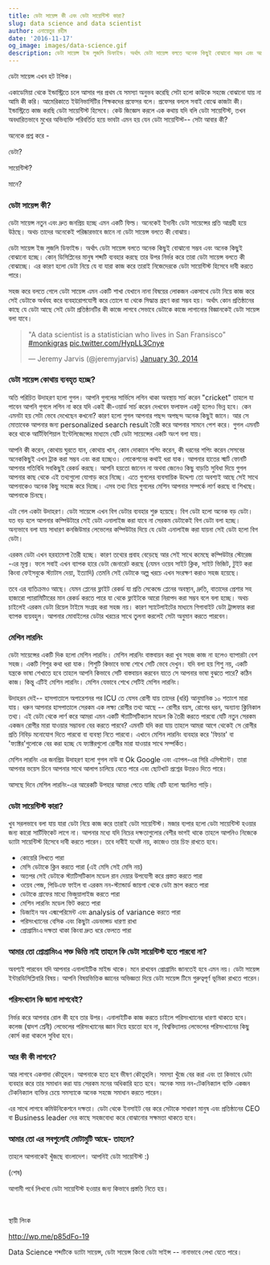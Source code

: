 ```yaml
---
title: ডেটা সায়েন্স কী এবং ডেটা সায়েন্টিস্ট কারা?
slug: data science and data scientist
author: এনায়েতুর রহীম
date: '2016-11-17'
og_image: images/data-science.gif
description: ডেটা সায়েন্স ইজ লুজলি ডিফাইন্ড। অর্থাৎ ডেটা সায়েন্স বলতে অনেক কিছুই বোঝানো সম্ভব এবং অনেক কিছুই বোঝানো হচ্ছে। কোন্ ডিসিপ্লিনের মানুষ শব্দটি ব্যবহার করছে তার উপর নির্ভর করে তারা ডেটা সায়েন্স বলতে কী বোঝাচ্ছে। এর কারণ হলো ডেটা নিয়ে যে বা যারা কাজ করে তারাই নিজেদেরকে ডেটা সায়েন্টিস্ট হিসেবে দাবী করতে পারে।
---
```


ডেটা সায়েন্স এখন হট টপিক।

একাডেমিয়া থেকে ইন্ডাস্ট্রিতে চলে আসার পর প্রথম যে সমস্যা অনুভব করেছি সেটা হলো কাউকে সহজে বোঝানো যায় না আমি কী করি। আমেরিকাতে ইউনিভার্সিটির শিক্ষকদের প্রফেসর বলে। প্রফেসর বললে সবাই বোঝে কাজটা কী। ইন্ডাস্ট্রিতে কাজ করছি ডেটা সায়েন্টিস্ট হিসেবে। কেউ জিজ্ঞেস করলে এক কথায় যদি বলি ডেটা সায়েন্টিস্ট, তখন অবধারিতভাবে মুখের অভিব্যক্তি পরিবর্তিত হয়ে ভাবটা এমন হয় যেন ডেটা সায়েন্টিস্ট-- সেটা আবার কী?

অনেকে প্রশ্ন করে -

ডেটা?

সায়েন্টিস্ট?

মানে?

### ডেটা সায়েন্স কী?

ডেটা সায়েন্স নতুন এবং দ্রুত জনপ্রিয় হচ্ছে এমন একটি ফিল্ড। অনেকেই ইদানীং ডেটা সায়েন্সের প্রতি আগ্রহী হয়ে উঠছে। অথচ তাদের অনেকেই পরিষ্কারভাবে জানে না ডেটা সায়েন্স বলতে কী বোঝায়।

ডেটা সায়েন্স ইজ লুজলি ডিফাইন্ড। অর্থাৎ ডেটা সায়েন্স বলতে অনেক কিছুই বোঝানো সম্ভব এবং অনেক কিছুই বোঝানো হচ্ছে। কোন্ ডিসিপ্লিনের মানুষ শব্দটি ব্যবহার করছে তার উপর নির্ভর করে তারা ডেটা সায়েন্স বলতে কী বোঝাচ্ছে। এর কারণ হলো ডেটা নিয়ে যে বা যারা কাজ করে তারাই নিজেদেরকে ডেটা সায়েন্টিস্ট হিসেবে দাবী করতে পারে।

সহজ করে বলতে গেলে ডেটা সায়েন্স এমন একটি শাখা যেখানে নানা বিষয়ের লোকজন একসাথে ডেটা নিয়ে কাজ করে সেই ডেটাকে অর্থবহ করে ব্যবহারোপযোগী করে তোলে যা থেকে সিদ্ধান্ত গ্রহণ করা সম্ভব হয়। অর্থাৎ কোন প্রতিষ্ঠানের কাছে যে ডেটা আছে সেই ডেটা প্রতিষ্ঠানটির কী কাজে লাগবে সেভাবে ডেটাকে কাজে লাগানোর বিজ্ঞানকেই ডেটা সায়েন্স বলা যাবে।

<blockquote class="twitter-tweet" data-lang="en">
<p dir="ltr" lang="en">"A data scientist is a statistician who lives in San Fransisco" <a href="https://twitter.com/hashtag/monkigras?src=hash">#monkigras</a> <a href="http://t.co/HypLL3Cnye">pic.twitter.com/HypLL3Cnye</a></p>
— Jeremy Jarvis (@jeremyjarvis) <a href="https://twitter.com/jeremyjarvis/status/428848527226437632">January 30, 2014</a></blockquote>
<script async src="//platform.twitter.com/widgets.js" charset="utf-8"></script>

### ডেটা সায়েন্স কোথায় ব্যবহৃত হচ্ছে?

অতি পরিচিত উদাহরণ হলো গুগল। আপনি গুগলের সার্ভিসে লগিন থাকা অবস্থায় সার্চ করেন "cricket" তাহলে যা পাবেন আপনি গুগলে লগিন না করে যদি একই কী-ওয়ার্ড সার্চ করেন দেখবেন ফলাফল একটু হলেও ভিন্ন হবে। কেন এমনটা হয় সেটা ভেবে দেখেছেন কখনো? কারণ হলো গুগল আপনার পছন্দ অপছন্দ অনেক কিছুই জানে। আর সে মোতাবেক আপনার জন্য personalized search result তৈরী করে আপনার সামনে পেশ করে। গুগল এমনটি করে থাকে আর্টিফিশিয়াল ইন্টেলিজেন্সের মাধ্যমে যেটি ডেটা সায়েন্সের একটি অংশ বলা যায়।

আপনি কী করেন, কোথায় ঘুরতে যান, কোথায় খান, কোন দোকানে শপিং করেন, কী ধরনের শপিং করেন সেসবের অনেককিছুই এখন ট্রাক করা সম্ভব এবং করা হচ্ছেও। লোকেশনের কথাই ধরা যাক। আপনার হাতের স্মার্ট ফোনটি আপনার গতিবিধি সবকিছুই রেকর্ড করছে। আপনি হয়তো জানেন না অথবা জেনেও কিছু বাড়তি সুবিধা দিয়ে গুগল আপনার কাছ থেকে এই তথ্যগুলো যোগাড় করে নিচ্ছে। এতে গুগলের ব্যবসায়িক উদ্দেশ্য তো অবশ্যই আছে সেই সাথে আপনাকেও অনেক কিছু সহজে করে দিচ্ছে। এসব তথ্য নিয়ে গুগলের মেশিন আপনার সম্পর্কে লার্ণ করছে বা শিখছে। আপনাকে চিনছে।

এটা গেল একটা উদাহরণ। ডেটা সায়েন্সে এখন বিগ ডেটার ব্যবহার শুরু হয়েছে। বিগ ডেটা হলো অনেক বড় ডেটা। যত বড় হলে আপনার কম্পিউটারে সেই ডেটা এনালাইজ করা যাবে না সেরকম ডেটাকেই বিগ ডেটা বলা হচ্ছে। অন্যভাবে বলা যায় সাধারণ কনজিউমার লেভেলের কম্পিউটার দিয়ে যে ডেটা এনালাইজ করা যায়না সেই ডেটা হলো বিগ ডেটা।

এরকম ডেটা এখন হরহামেশা তৈরী হচ্ছে। কারণ তথ্যের প্রবাহ বেড়েছে আর সেই সাথে কমেছে কম্পিউটার স্টোরেজ -এর মূল্য। ফলে সবাই এখন ব্যাপক হারে ডেটা জেনারেট করছে (যেমন ওয়েব সাইট ক্লিক, সাইট ভিজিট, টুইট করা কিংবা ফেইসবুকে স্ট্যাটাস দেয়া, ইত্যাদি) তেমনি সেই ডেটাকে অল্প খরচে এখন সংরক্ষণ করাও সহজ হয়েছে।

তবে এর ব্যতিক্রমও আছে। যেমন প্লেনের ফ্লাইট রেকর্ড যা প্রতি সেকেন্ডে প্লেনের অবস্থান, দ্রুতি, বাতাদের প্রেশার সহ হাজারো প্যারামিটিারের মান রেকর্ড করতে পারে যা থেকে ফ্লাইটকে আরো নিরাপদ করা সম্ভব বলে বলা হচ্ছে। অথচ চাইলেই এরকম ডেটা রিয়েল টাইমে সংগ্রহ করা সহজ নয়। কারণ স্যাটেলাইটের মাধ্যমে গিগাবাইট ডেটা ট্রান্সফার করা ব্যাপক ব্যয়বহুল। আপনার মোবাইলের ডেটার খরচের সাথে তুলনা করলেই সেটা অনুমান করতে পারবেন।
<h3>মেশিন লারনিং</h3>
ডেটা সায়েন্সের একটি দিক হলো মেশিন লারনিং। মেশিন লারনিং বাস্তবায়ন করা খুব সহজ কাজ না হলেও ব্যাপারটা বেশ সহজ। একটি শিশুর কথা ধরা যাক। শিশুটি কিভাবে ভাষা শেখে সেটি ভেবে দেখুন। যদি বলা হয় শিশু নয়, একটি যন্ত্রকে ভাষা শেখাতে হবে তাহলে আপনি কিভাবে সেটি বাস্তবায়ন করবেন যাতে সে আপনার ভাষা বুঝতে পারে? কঠিন কাজ। কিন্তু এটিই মেশিন লারনিং। মেশিন যেভাবে শেখে সেটিই মেশিন লারনিং।

উদাহরন দেই-- হাসপাতালে অপারেশনর পর ICU তে যেসব রোগী যায় তাদের (ধরি) আনুমানিক ১০ শতাংশ মারা যায়। ধরুন আপনার হাসপাতালে সেরকম এক লক্ষ্য রোগীর তথ্য আছে -- রোগীর বয়স, রোগের ধরন, অন্যান্য ক্লিনিকাল তথ্য। এই ডেটা থেকে লার্ণ করে আমরা এমন একটি স্ট্যাটিসটিক্যাল মডেল কি তৈরী করতে পারবো যেটি নতুন সেরকম একজন রোগীর মারা যাওয়ার সম্ভাবনা বের করতে পারবে? এমনটি যদি করা যায় তাহলে আমরা আগে থেকেই সে রোগীর প্রতি নিবিড় মনোযোগ দিতে পারবো বা ব্যবস্থা নিতে পারবো। এখানে মেশিন লারনিং ব্যবহার করে 'ফিচার' বা 'ফ্যাক্টর'গুলোকে বের করা হচ্ছে যে ফ্যাক্টরগুলো রোগীর মারা যাওয়ার সাথে সম্পর্কিত।

মেশিন লারনিং এর জনপ্রিয় উদাহরণ হলো গুগল নাউ বা Ok Google এবং এ্যাপল-এর সিরি এসিস্ট্যান্ট। তারা আপনার ভয়েস চিনে আপনার সাথে আলাপ চালিয়ে যেতে পারে এবং ছোটখাট প্রশ্নের উত্তরও দিতে পারে।

আসছে দিনে মেশিল লারনিং-এর আরেকটি উপহার আমরা পেতে যাচ্ছি যেটি হলো স্বচালিত গাড়ি।

### ডেটা সায়েন্টিস্ট কারা?

খুব সরলভাবে বলা যায় যারা ডেটা নিয়ে কাজ করে তারাই ডেটা সায়েন্টিস্ট। মজার ব্যপার হলো ডেটা সায়েন্টিস্ট হওয়ার জন্য কারো সার্টিফিকেট লাগে না। আপনার মধ্যে যদি নিচের দক্ষতাগুলোর বেশীর ভাগই থাকে তাহলে আপনিও নিজেকে ড্যাটা সায়েন্টিস্ট হিসেবে দাবী করতে পারেন। তবে দাবীই যথেষ্ট নয়, কাজেও তার চিহ্ন রাখতে হবে।

* কোয়েরি লিখতে পারা
* মেসি ডেটাকে ক্লিন করতে পারা (এই মেসি সেই মেসি নয়)
* অতপর সেই ডেটাকে স্ট্যাটিসটিকাল মডেল রান দেয়ার উপযোগী করে প্রস্তত করতে পারা
* ওয়েব পেজ, পিডিএফ ফাইল বা এরকম নন-স্ট্যান্ডার্ড জায়গা থেকে ডেটা স্ক্রাপ করতে পারা
* ডেটাকে গ্রাফের মাধ্যে ভিজুয়ালাইজ করতে পারা
* মেশিন লারনিং মডেল ফিট করতে পারা
* ডিজাইন অব এক্মপেরিমেন্ট এবং analysis of variance করতে পারা
* পরিসংখ্যানের বেসিক এবং কিছুটা এডভান্সড ধারণা রাখা
* প্রোগ্রামিংএ দক্ষতা থাকা কিংবা দ্রুত ধরে ফেলতে পারা

### আমার তো প্রোগ্রামিংএ শক্ত ভিত্তি নাই তাহলে কি ডেটা সায়েন্টিস্ট হতে পারবো না?

অবশ্যই পারবেন যদি আপনার এনালাইটিক মাইন্ড থাকে। মনে রাখবেন প্রোগ্রামিং জানতেই হবে এমন নয়। ডেটা সায়েন্স ইন্টারডিসিপ্লিনারি বিষয়। আপনি বিষয়ভিত্তিক জ্ঞানের অভিজ্ঞতা দিয়ে ডেটা সায়েন্স টিমে গুরুত্বপূর্ণ ভূমিকা রাখতে পারেন।

### পরিসংখ্যান কি জানা লাগবেই?

নির্ভর করে আপনার রোল কী হবে তার উপর। এনালাইটিক কাজ করতে চাইলে পরিসংখ্যানের ধারণা থাকতে হবে। কলেজ (দ্বাদশ শ্রেনী) লেভেলের পরিসংখ্যানের জ্ঞান দিয়ে হয়তো হবে না, বিশ্ববিদ্যালয় লেভেলের পরিসংখ্যানের কিছু কোর্স করা থাকলে সুবিধা হবে।

### আর কী কী লাগবে?

আর লাগবে একগাদা কৌতূহল। আপনাকে হতে হবে ভীষণ কৌতূহলি। সমস্যা খুঁজে বের করা এবং তা কিভাবে ডেটা ব্যবহার করে তার সমাধান করা যায় সেরকম মনের অধিকারি হতে হবে। অনেক সময় নন-টেকনিক্যাল ব্যক্তি একজন টেকনিক্যাল ব্যক্তির চেয়ে সমস্যাকে অনেক সহজে সমাধান করতে পারেন।

এর সাথে লাগবে কমিউনিকেশনে দক্ষতা। ডেটা থেকে ইনসাইট বের করে সেটাকে সাধারণ মানুষ এবং প্রতিষ্ঠানের CEO বা Business leader দের কাছে সহজবোধ্য করে বোঝানোর সক্ষমতা থাকতে হবে।
<h3>আমার তো এর সবগুলোই মোটামুটি আছে- তাহলে?</h3>
তাহলে আপনাকেই খুঁজছে বাংলাদেশ। আপনিই ডেটা সায়েন্টিস্ট :)

(শেষ)

আগামী পর্বে লিখবো ডেটা সায়েন্টিস্ট হওয়ার জন্য কিভাবে প্রস্ততি নিতে হয়।

&nbsp;

স্থায়ী লিংক

http://wp.me/p85dFo-19

Data Science শব্দটিকে ড্যাটা সায়েন্স, ডেটা সায়েন্স কিংবা ডেটা সাইন্স -- নানাভাবে লেখা যেতে পারে।
